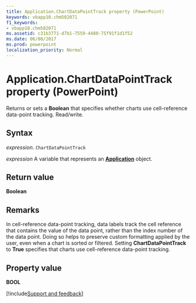 ```yaml
---
title: Application.ChartDataPointTrack property (PowerPoint)
keywords: vbapp10.chm502071
f1_keywords:
- vbapp10.chm502071
ms.assetid: c31b3771-d7b1-7559-4480-75f91f1d1f52
ms.date: 06/08/2017
ms.prod: powerpoint
localization_priority: Normal
---
```



# Application.ChartDataPointTrack property (PowerPoint)

Returns or sets a  **Boolean** that specifies whether charts use cell-reference data-point tracking. Read/write.


## Syntax

_expression_. `ChartDataPointTrack`

_expression_ A variable that represents an **[Application](PowerPoint.Application.md)** object.


## Return value

 **Boolean**


## Remarks

In cell-reference data-point tracking, data labels track the cell reference that contains the value of the data point, rather than the index number of the data point. Doing so helps to preserve custom formatting applied by the user, even when a chart is sorted or filtered. Setting  **ChartDataPointTrack** to **True** specifies that charts use cell-reference data-point tracking.


## Property value

 **BOOL**

[!include[Support and feedback](~/includes/feedback-boilerplate.md)]
